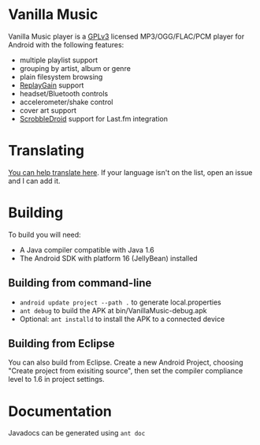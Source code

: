 Vanilla Music
=====================

Vanilla Music player is a [GPLv3](LICENSE) licensed MP3/OGG/FLAC/PCM player for Android with the following features:
* multiple playlist support
* grouping by artist, album or genre
* plain filesystem browsing
* [ReplayGain](https://en.wikipedia.org/wiki/ReplayGain) support
* headset/Bluetooth controls
* accelerometer/shake control
* cover art support
* [ScrobbleDroid](https://code.google.com/p/scrobbledroid/) support for Last.fm integration

Translating
===========
[You can help translate here][1]. If your language isn't on the list, open an
issue and I can add it.

Building
========
To build you will need:

 * A Java compiler compatible with Java 1.6
 * The Android SDK with platform 16 (JellyBean) installed

Building from command-line
--------------------------
 * `android update project --path .` to generate local.properties
 * `ant debug` to build the APK at bin/VanillaMusic-debug.apk
 * Optional: `ant installd` to install the APK to a connected device

Building from Eclipse
---------------------
You can also build from Eclipse. Create a new Android Project, choosing "Create
project from exisiting source", then set the compiler compliance level to 1.6
in project settings.

Documentation
=============
Javadocs can be generated using `ant doc`


  [1]: https://www.transifex.com/projects/p/vanilla-music-1/
